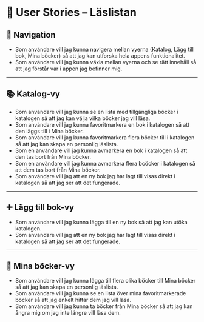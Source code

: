 
# 📘 User Stories – Läslistan

## 🧭 Navigation

- Som användare vill jag kunna navigera mellan vyerna (Katalog, Lägg till bok, Mina böcker) så att jag kan utforska hela appens funktionalitet.
- Som användare vill jag kunna växla mellan vyerna och se rätt innehåll så att jag förstår var i appen jag befinner mig.

---

## 📚 Katalog-vy

- Som användare vill jag kunna se en lista med tillgängliga böcker i katalogen så att jag kan välja vilka böcker jag vill läsa.
- Som användare vill jag kunna favoritmarkera en bok i katalogen så att den läggs till i Mina böcker.
- Som användare vill jag kunna favoritmarkera flera böcker till i katalogen så att jag kan skapa en personlig läslista.
- Som en användare vill jag kunna avmarkera en bok i katalogen så att den tas bort från Mina böcker.
- Som en användare vill jag kunna avmarkera flera bcöcker i katalogen så att dem tas bort från Mina böcker.
- Som användare vill jag att en ny bok jag har lagt till visas direkt i katalogen så att jag ser att det fungerade.

---

## ➕ Lägg till bok-vy

- Som användare vill jag kunna lägga till en ny bok så att jag kan utöka katalogen.
- Som användare vill jag att en ny bok jag har lagt till visas direkt i katalogen så att jag ser att det fungerade.

---

## 📖 Mina böcker-vy

- Som användare vill jag kunna lägga till flera olika böcker till Mina böcker så att jag kan skapa en personlig läslista.
- Som användare vill jag kunna se en lista över mina favoritmarkerade böcker så att jag enkelt hittar dem jag vill läsa.
- Som användare vill jag kunna ta böcker från Mina böcker så att jag kan ångra mig om jag inte längre vill läsa dem.
